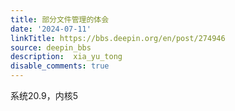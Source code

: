 ```yaml
---
title: 部分文件管理的体会
date: '2024-07-11'
linkTitle: https://bbs.deepin.org/en/post/274946
source: deepin_bbs
description:  xia_yu_tong 
disable_comments: true
---
```

系统20.9，内核5
